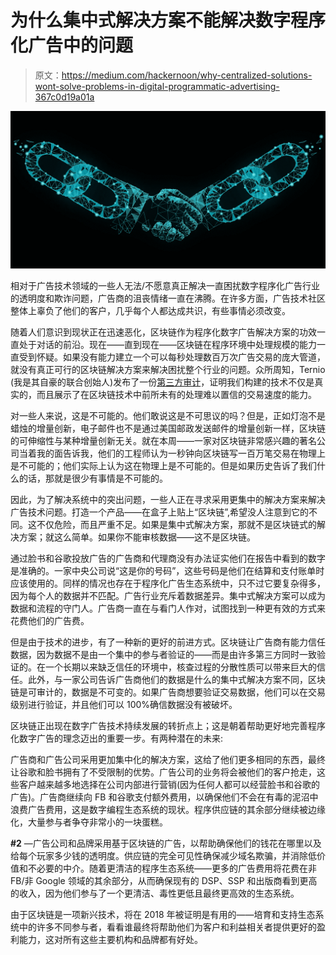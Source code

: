 # 为什么集中式解决方案不能解决数字程序化广告中的问题

> 原文：<https://medium.com/hackernoon/why-centralized-solutions-wont-solve-problems-in-digital-programmatic-advertising-367c0d19a01a>

![](img/c5838e803750ea8d7b9e91b500b71a86.png)

相对于广告技术领域的一些人无法/不愿意真正解决一直困扰数字程序化广告行业的透明度和欺诈问题，广告商的沮丧情绪一直在沸腾。在许多方面，广告技术社区整体上辜负了他们的客户，几乎每个人都达成共识，有些事情必须改变。

随着人们意识到现状正在迅速恶化，区块链作为程序化数字广告解决方案的功效一直处于对话的前沿。现在——直到现在——区块链在程序环境中处理规模的能力一直受到怀疑。如果没有能力建立一个可以每秒处理数百万次广告交易的庞大管道，就没有真正可行的区块链解决方案来解决困扰整个行业的问题。众所周知，Ternio (我是其自豪的联合创始人)发布了一份[第三方审计](https://www.ternio.io/audit)，证明我们构建的技术不仅是真实的，而且展示了在区块链技术中前所未有的处理难以置信的交易速度的能力。

对一些人来说，这是不可能的。他们敢说这是不可思议的吗？但是，正如灯泡不是蜡烛的增量创新，电子邮件也不是通过美国邮政发送邮件的增量创新一样，区块链的可伸缩性与某种增量创新无关。就在本周——一家对区块链非常感兴趣的著名公司当着我的面告诉我，他们的工程师认为一秒钟向区块链写一百万笔交易在物理上是不可能的；他们实际上认为这在物理上是不可能的。但是如果历史告诉了我们什么的话，那就是很少有事情是不可能的。

因此，为了解决系统中的突出问题，一些人正在寻求采用更集中的解决方案来解决广告技术问题。打造一个产品——在盒子上贴上“区块链”,希望没人注意到它的不同。这不仅危险，而且严重不足。如果是集中式解决方案，那就不是区块链式的解决方案；就这么简单。如果你不能审核数据——这不是区块链。

通过脸书和谷歌投放广告的广告商和代理商没有办法证实他们在报告中看到的数字是准确的。一家中央公司说“这是你的号码”，这些号码是他们在结算和支付账单时应该使用的。同样的情况也存在于程序化广告生态系统中，只不过它要复杂得多，因为每个人的数据并不匹配。广告行业充斥着数据差异。集中式解决方案可以成为数据和流程的守门人。广告商一直在与看门人作对，试图找到一种更有效的方式来花费他们的广告费。

但是由于技术的进步，有了一种新的更好的前进方式。区块链让广告商有能力信任数据，因为数据不是由一个集中的参与者验证的——而是由许多第三方同时一致验证的。在一个长期以来缺乏信任的环境中，核查过程的分散性质可以带来巨大的信任。此外，与一家公司告诉广告商他们的数据是什么的集中式解决方案不同，区块链是可审计的，数据是不可变的。如果广告商想要验证交易数据，他们可以在交易级别进行验证，并且他们可以 100%确信数据没有被破坏。

区块链正出现在数字广告技术持续发展的转折点上；这是朝着帮助更好地完善程序化数字广告的理念迈出的重要一步。有两种潜在的未来:

广告商和广告公司采用更加集中化的解决方案，这给了他们更多相同的东西，最终让谷歌和脸书拥有了不受限制的优势。广告公司的业务将会被他们的客户抢走，这些客户越来越多地选择在公司内部进行营销(因为任何人都可以经营脸书和谷歌的广告)。广告商继续向 FB 和谷歌支付额外费用，以确保他们不会在有毒的泥沼中浪费广告费用，这是数字编程生态系统的现状。程序供应链的其余部分继续被边缘化，大量参与者争夺非常小的一块蛋糕。

**#2** —广告公司和品牌采用基于区块链的广告，以帮助确保他们的钱花在哪里以及给每个玩家多少钱的透明度。供应链的完全可见性确保减少域名欺骗，并消除低价值和不必要的中介。随着更清洁的程序生态系统——更多的广告费用将花费在非 FB/非 Google 领域的其余部分，从而确保现有的 DSP、SSP 和出版商看到更高的收入，因为他们参与了一个更清洁、毒性更低且最终更高效的生态系统。

由于区块链是一项新兴技术，将在 2018 年被证明是有用的——培育和支持生态系统中的许多不同参与者，看看谁最终将帮助他们为客户和利益相关者提供更好的盈利能力，这对所有这些主要机构和品牌都有好处。